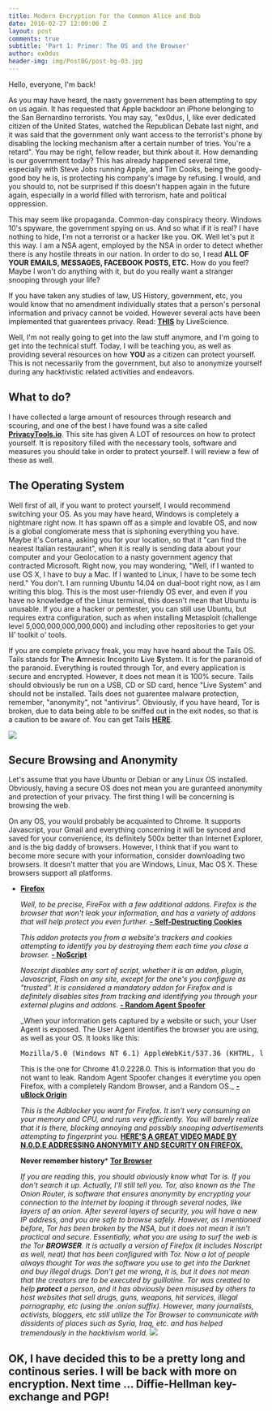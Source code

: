 ```yaml
---
title: Modern Encryption for the Common Alice and Bob
date: 2016-02-27 12:00:00 Z
layout: post
comments: true
subtitle: 'Part 1: Primer: The OS and the Browser'
author: ex0dus
header-img: img/PostBG/post-bg-03.jpg
---
```


Hello, everyone, I'm back!

As you may have heard, the nasty government has been attempting to spy on us again. It has requested that Apple backdoor an iPhone belonging to the San Bernardino terrorists. You may say, "ex0dus, I, like ever dedicated citizen of the United States, watched the Republican Debate last night, and it was said that the government only want access to the terrorist's phone by disabling the locking mechanism after a certain number of tries. You're a retard". You may be right, fellow reader, but think about it. How demanding is our government today? This has already happened several time, especially with Steve Jobs running Apple, and Tim Cooks, being the goody-good boy he is, is protecting his company's image by refusing. I would, and you should to, not be surprised if this doesn't happen again in the future again, especially in a world filled with terrorism, hate and political oppression.

This may seem like propaganda. Common-day conspiracy theory. Windows 10's spyware, the government spying on us. And so what if it is real? I have nothing to hide, I'm not a terrorist or a hacker like you. OK. Well let's put it this way. I am a NSA agent, employed by the NSA in order to detect whether there is any hostile threats in our nation. In order to do so, I read **ALL OF YOUR EMAILS, MESSAGES, FACEBOOK POSTS, ETC.** How do you feel? Maybe I won't do anything with it, but do you really want a stranger snooping through your life?

If you have taken any studies of law, US History, government, etc, you would know that no amendment individually states that a person's personal information and privacy cannot be voided. However several acts have been implemented that guarentees privacy. Read: [**THIS**](http://www.livescience.com/37398-right-to-privacy.html) by LiveScience.

Well, I'm not really going to get into the law stuff anymore, and I'm going to get into the technical stuff. Today, I will be teaching you, as well as providing several resources on how **YOU** as a citizen can protect yourself. This is not necessarily from the government, but also to anonymize yourself during any hacktivistic related activities and endeavors.

## What to do?

I have collected a large amount of resources through research and scouring, and one of the best I have found was a site called [**PrivacyTools.io**](privacy.tools.io). This site has given A LOT of resources on how to protect yourself. It is repository filled with the necessary tools, software and measures you should take in order to protect yourself. I will review a few of these as well.

## The Operating System

Well first of all, if you want to protect yourself, I would recommend switching your OS. As you may have heard, Windows is completely a nightmare right now. It has spawn off as a simple and lovable OS, and now is a global conglomerate mess that is siphoning everything you have. Maybe it's Cortana, asking you for your location, so that it "can find the nearest Italian restaurant", when it is really is sending data about your computer and your Geolocation to a nasty government agency that contracted Microsoft. Right now, you may wondering, "Well, if I wanted to use OS X, I have to buy a Mac. If I wanted to Linux, I have to be some tech nerd." You don't. I am running Ubuntu 14.04 on dual-boot right now, as I am writing this blog. This is the most user-friendly OS ever, and even if you have no knowledge of the Linux terminal, this doesn't mean that Ubuntu is unusable. If you are a hacker or pentester, you can still use Ubuntu, but requires extra configuration, such as when installing Metasploit (challenge level 5,000,000,000,000,000) and including other repositories to get your lil' toolkit o' tools.

If you are complete privacy freak, you may have heard about the Tails OS. Tails stands for **T**he **A**mnesic **I**ncognito **L**ive **S**ystem. It is for the paranoid of the paranoid. Everything is routed through Tor, and every application is secure and encrypted. However, it does not mean it is 100% secure. Tails should obviously be run on a USB, CD or SD card, hence "Live System" and should not be installed. Tails does not guarentee malware protection, remember, "anonymity", not "antivirus". Obviously, if you have heard, Tor is broken, due to data being able to be sniffed out in the exit nodes, so that is a caution to be aware of. You can get Tails [**HERE**](https://tails.boum.org).

![](http://imgur.com/JKdYVix.png)

## Secure Browsing and Anonymity

Let's assume that you have Ubuntu or Debian or any Linux OS installed. Obviously, having a secure OS does not mean you are guranteed anonymity and protection of your privacy. The first thing I will be concerning is browsing the web.

On any OS, you would probably be acquainted to Chrome. It supports Javascript, your Gmail and everything concerning it will be synced and saved for your convenience, its definitely 500x better than Internet Explorer, and is the big daddy of browsers. However, I think that if you want to become more secure with your information, consider downloading two browsers. It doesn't matter that you are Windows, Linux, Mac OS X. These browsers support all platforms.

*   [**Firefox**](https://www.mozilla.org/en-US/firefox/new/)

    _Well, to be precise, FireFox with a few additional addons. Firefox is the browser that won't leak your information, and has a variety of addons that will help protect you even further._
    [**- Self-Destructing Cookies** ](https://addons.mozilla.org/en-US/firefox/addon/self-destructing-cookies/)

    _This addon protects you from a website's trackers and cookies attempting to identify you by destroying them each time you close a browser._
    [**- NoScript** ](https://noscript.net/)

    _Noscript disables any sort of script, whether it is an addon, plugin, Javascript, Flash on any site, except for the one's you configure as "trusted". It is considered a mandatory addon for Firefox and is definitely disables sites from tracking and identifying you through your external plugins and addons._
    [**- Random Agent Spoofer**](https://addons.mozilla.org/en-US/firefox/addon/random-agent-spoofer/)

    _When your information gets captured by a website or such, your User Agent is exposed. The User Agent identifies the browser you are using, as well as your OS. It looks like this:

    <pre>Mozilla/5.0 (Windows NT 6.1) AppleWebKit/537.36 (KHTML, like Gecko) Chrome/41.0.2228.0 Safari/537.36</pre>

    This is the one for Chrome 41.0.2228.0\. This is information that you do not want to leak. Random Agent Spoofer changes it everytime you open Firefox, with a completely Random Browser, and a Random OS._
    [**- uBlock Origin** ](https://addons.mozilla.org/en-US/firefox/addon/ublock-origin/?src=search)

    _This is the Adblocker you want for Firefox. It isn't very consuming on your memory and CPU, and runs very efficiently. You will barely realize that it is there, blocking annoying and possibly snooping advertisements attempting to fingerprint you._
    [**HERE'S A GREAT VIDEO MADE BY N.0.D.E ADDRESSING ANONYMITY AND SECURITY ON FIREFOX.**](https://www.youtube.com/watch?v=onmDmyypIMM)  

    **Never remember history***   [**Tor Browser**](https://www.torproject.org/)

    _If you are reading this, you should obviously know what Tor is. If you don't search it up. Actually, I'll still tell you. Tor, also known as the The Onion Router, is software that ensures anonymity by encrypting your connection to the Internet by looping it through several nodes, like layers of an onion. After several layers of security, you will have a new IP address, and you are safe to browse safely. However, as I mentioned before, Tor has been broken by the NSA, but it does not mean it isn't practical and secure. Essentially, what you are using to surf the web is the Tor **BROWSER**. It is actually a version of Firefox (it includes Noscript as well, neat) that has been configured with Tor. Now a lot of people always thought Tor was the software you use to get into the Darknet and buy illegal drugs. Don't get me wrong, it is, but it does not mean that the creators are to be executed by guillotine. Tor was created to help **protect** a person, and it has obviously been misused by others to host websites that sell drugs, guns, weapons, hit services, illegal pornography, etc (using the .onion suffix). However, many journalists, activists, bloggers, etc still utilize the Tor Browser to communicate with dissidents of places such as Syria, Iraq, etc. and has helped tremendously in the hacktivism world._
    ![](http://imgur.com/Kln18uQ.png)

## OK, I have decided this to be a pretty long and continous series. I will be back with more on encryption. Next time ... **Diffie-Hellman key-exchange** and **PGP!**
